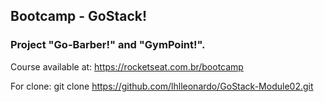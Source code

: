 <h2>Bootcamp - GoStack!</h2>

<h3>Project "Go-Barber!" and "GymPoint!".</h3>

Course available at: https://rocketseat.com.br/bootcamp

For clone: git clone https://github.com/lhlleonardo/GoStack-Module02.git
